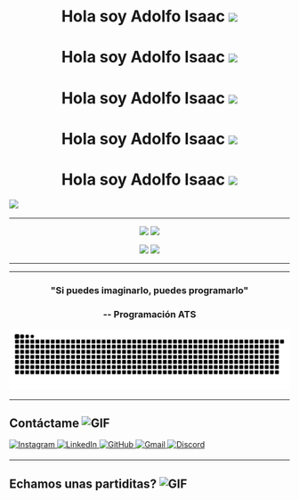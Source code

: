 <h1 align="center">Hola soy Adolfo Isaac <img src="https://i.gifer.com/XOsX.gif" width="35"></h1>
<h1 align="center">Hola soy Adolfo Isaac <img src="https://i.gifer.com/4tyq.gif" width="45"></h1>
<h1 align="center">Hola soy Adolfo Isaac <img src="https://i.gifer.com/Uf9O.gif" width="35"></h1>
<h1 align="center">Hola soy Adolfo Isaac <img src="https://i.gifer.com/ZcsR.gif" width="60"></h1>
<h1 align="center">Hola soy Adolfo Isaac <img src="https://i.gifer.com/YqU2.gif" width="60"></h1>

<!-- Contador de Visitas a mi README Profile -->
<a href="https://github.com/antonkomarev/github-profile-views-counter">
    <img src="https://komarev.com/ghpvc/?username=bastndev&style=for-the-badge">
</a>

___
<p align="center">
  <img src="https://github-readme-stats.vercel.app/api?username=MrT4ttoo&show_icons=true&theme=tokyonight&hide_border=true&include_all_commits=true&count_private=false" />
  <img src="https://nirzak-streak-stats.vercel.app/?user=MrT4ttoo&theme=tokyonight&hide_border=true" />
</p>

<p align="center">
  <img 
    src="https://github-profile-trophy.vercel.app/?username=MrT4ttoo&theme=tokyonight&no-frame=true&no-bg=false&margin-w=4&row=2&column=4"
  />
  <img 
    src="https://github-readme-stats.vercel.app/api/top-langs/?username=MrT4ttoo&theme=tokyonight&hide=Jupyter&layout=compact&hide_border=true" 
    width="300"
  />
</p>

___


___

<!-- Frase Final -->
<h3 align="center"><strong>"Si puedes imaginarlo, puedes programarlo"</strong></h3>
<h3 align="center"><strong>-- Programación ATS</strong></h3>

<!-- GIF SnakeGame -->
<p align="center">
  <img src="https://github.com/7oSkaaa/7oSkaaa/blob/output/github-contribution-grid-snake.svg?" alt="Snake Game"/>
</p>

___
<!-- Titulo: "Contáctame" -->
<h2>
    Contáctame  <img src="https://i.gifer.com/33HU.gif" alt="GIF" width="30">  
</h2> 

<a href="" target="_blank">
  <img src="https://img.shields.io/badge/Instagram-%23E4405F.svg?style=for-the-badge&logo=Instagram&logoColor=white" alt="Instagram" style="margin-bottom: 5px;" />
</a>

<a href="" target="_blank">
  <img src="https://img.shields.io/badge/linkedin-%230077B5.svg?style=for-the-badge&logo=linkedin&logoColor=white" alt="LinkedIn" style="margin-bottom: 5px;" />
</a>

<a href="https://github.com/MrT4ttoo?tab=repositories" target="_blank">
  <img src="https://img.shields.io/badge/github-%23121011.svg?style=for-the-badge&logo=github&logoColor=white" alt="GitHub" style="margin-bottom: 5px;" />
</a>

<a href="" target="_blank">
  <img src="https://img.shields.io/badge/Gmail-D14836?style=for-the-badge&logo=gmail&logoColor=white" alt="Gmail" style="margin-bottom: 5px;" />
</a>

<a href="" target="_blank">
  <img src="https://img.shields.io/badge/Discord-%235865F2.svg?style=for-the-badge&logo=discord&logoColor=white" alt="Discord" style="margin-bottom: 5px;" />
</a>

___
<!-- Titulo: "Contáctame" -->
<h2>
    Echamos unas partiditas?  <img src="https://i.gifer.com/33HU.gif" alt="GIF" width="30">  
</h2> 
